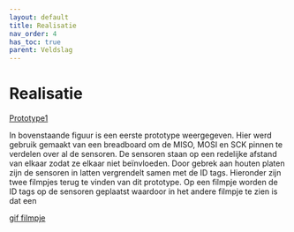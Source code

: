```yaml
---
layout: default
title: Realisatie
nav_order: 4
has_toc: true
parent: Veldslag
---
```


# Realisatie

[Prototype1](../Images/RFIDArduinoBoard.png)

In bovenstaande figuur is een eerste prototype weergegeven. Hier werd gebruik gemaakt van een breadboard om de MISO, MOSI en SCK pinnen te verdelen over al de sensoren.  De sensoren staan op een redelijke afstand van elkaar zodat ze elkaar niet beïnvloeden. Door gebrek aan houten platen zijn de sensoren in latten vergrendelt samen met de ID tags. Hieronder zijn twee filmpjes terug te vinden van dit prototype. Op een filmpje worden de ID tags op de sensoren geplaatst waardoor in het andere filmpje te zien is dat een 

[gif filmpje](../ImagesArne/film.gif)